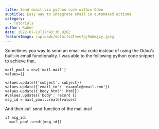 ```yaml
---
title: Send email via python code within Odoo
subtitle: Easy way to integrate email in automated actions
category:
  - Tutorials
author: Ruben
date: 2022-07-13T17:43:36.926Z
featureImage: /uploads/mctaifsdfhvu7pj9ukmjzy.jpeg
---
```

Sometimes you way to send an email via code instead of using the Odoo’s built-in email functionality. I was able to the following python code snippet to achieve that.

```
mail_pool = env['mail.mail']
values={}

values.update({'subject': subject})
values.update({'email_to': 'example@email.com'})
values.update({'body_html': html})
#values.update({'body': record })
msg_id = mail_pool.create(values)
```

And then call send function of the mail.mail

```
if msg_id:
  mail_pool.send([msg_id])
```